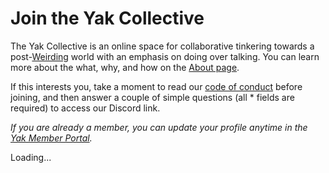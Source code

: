 ---
---
# Join the Yak Collective

The Yak Collective is an online space for collaborative tinkering towards a post-[Weirding](https://www.theatlantic.com/technology/archive/2016/09/harambe-the-perfect-meme/498743/) world with an emphasis on doing over talking. You can learn more about the what, why, and how on the [About page](/about/).

If this interests you, take a moment to read our [code of conduct](https://roamresearch.com/#/app/ArtOfGig/page/CF_GEWrWq) before joining, and then answer a couple of simple questions (all <span class="required">*</span> fields are required) to access our Discord link.

_If you are already a member, you can update your profile anytime in the [Yak Member Portal](https://yak.knack.com/yaks#yak-profile/)._

<div>
	<script type="text/javascript">
		app_id="5f70876d8e7037001504bfe8";
		distribution_key="dist_3";
	</script>
	<script type="text/javascript" src="https://loader.knack.com/5f70876d8e7037001504bfe8/dist_3/knack.js"></script>
	<div id="knack-dist_3">Loading...</div>
</div>
